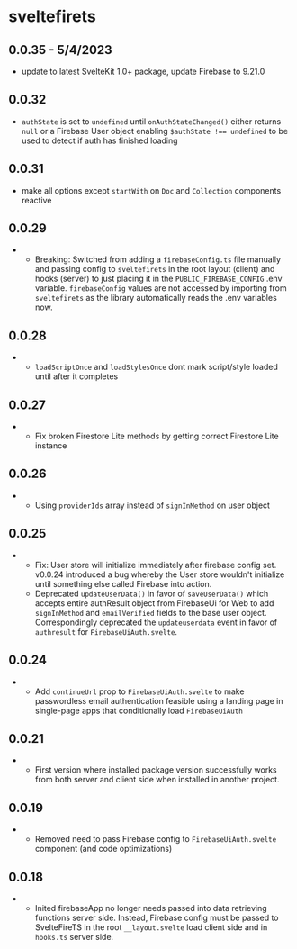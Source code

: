 # sveltefirets

## 0.0.35 - 5/4/2023

- update to latest SvelteKit 1.0+ package, update Firebase to 9.21.0

## 0.0.32

- `authState` is set to `undefined` until `onAuthStateChanged()` either returns `null` or a Firebase User object enabling `$authState !== undefined` to be used to detect if auth has finished loading

## 0.0.31

- make all options except `startWith` on `Doc` and `Collection` components reactive

## 0.0.29

- - Breaking: Switched from adding a `firebaseConfig.ts` file manually and passing config to `sveltefirets` in the root layout (client) and hooks (server) to just placing it in the `PUBLIC_FIREBASE_CONFIG` .env variable. `firebaseConfig` values are not accessed by importing from `sveltefirets` as the library automatically reads the .env variables now. 

## 0.0.28

- - `loadScriptOnce` and `loadStylesOnce` dont mark script/style loaded until after it completes

## 0.0.27

- - Fix broken Firestore Lite methods by getting correct Firestore Lite instance

## 0.0.26

- - Using `providerIds` array instead of `signInMethod` on user object
 
## 0.0.25

- - Fix: User store will initialize immediately after firebase config set. v0.0.24 introduced a bug whereby the User store wouldn't initialize until something else called Firebase into action.
  - Deprecated `updateUserData()` in favor of `saveUserData()` which accepts entire authResult object from FirebaseUi for Web to add `signInMethod` and `emailVerified` fields to the base user object. Correspondingly deprecated the `updateuserdata` event in favor of `authresult` for `FirebaseUiAuth.svelte`.

## 0.0.24

- - Add `continueUrl` prop to `FirebaseUiAuth.svelte` to make passwordless email authentication feasible using a landing page in single-page apps that conditionally load `FirebaseUiAuth` 

## 0.0.21

- - First version where installed package version successfully works from both server and client side when installed in another project.

## 0.0.19

- - Removed need to pass Firebase config to `FirebaseUiAuth.svelte` component (and code optimizations)

## 0.0.18

- - Inited firebaseApp no longer needs passed into data retrieving functions server side. Instead, Firebase config must be passed to SvelteFireTS in the root `__layout.svelte` load client side and in `hooks.ts` server side.